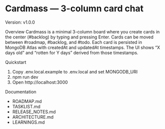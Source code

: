 # Cardmass — 3-column card chat

Version: v1.0.0

Overview
Cardmass is a minimal 3-column board where you create cards in the center (#backlog) by typing and pressing Enter. Cards can be moved between #roadmap, #backlog, and #todo. Each card is persisted in MongoDB Atlas with createdAt and updatedAt timestamps. The UI shows “X days old” and “rotten for Y days” derived from those timestamps.

Quickstart
1) Copy .env.local.example to .env.local and set MONGODB_URI
2) npm run dev
3) Open http://localhost:3000

Documentation
- ROADMAP.md
- TASKLIST.md
- RELEASE_NOTES.md
- ARCHITECTURE.md
- LEARNINGS.md
